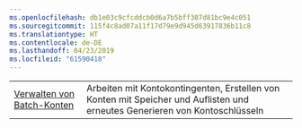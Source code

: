```yaml
---
ms.openlocfilehash: db1e03c9cfcddcb0d6a7b5bff307d81bc9e4c051
ms.sourcegitcommit: 115f4c8ad07a11f17d79e9d945d63917836b11c8
ms.translationtype: HT
ms.contentlocale: de-DE
ms.lasthandoff: 04/23/2019
ms.locfileid: "61590418"
---
```

|  |  |
|---------|---------|
| [Verwalten von Batch-Konten][1] | Arbeiten mit Kontokontingenten, Erstellen von Konten mit Speicher und Auflisten und erneutes Generieren von Kontoschlüsseln |

[1]: https://azure.microsoft.com/resources/samples/batch-java-manage-batch-accounts/